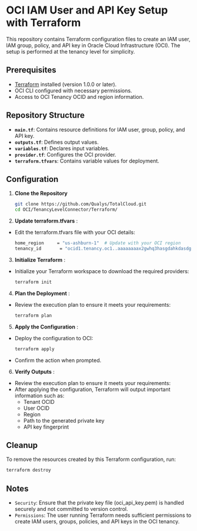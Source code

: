 # OCI IAM User and API Key Setup with Terraform

This repository contains Terraform configuration files to create an IAM user, IAM group, policy, and API key in Oracle Cloud Infrastructure (OCI). The setup is performed at the tenancy level for simplicity.

## Prerequisites

- [Terraform](https://www.terraform.io/downloads) installed (version 1.0.0 or later).
- OCI CLI configured with necessary permissions.
- Access to OCI Tenancy OCID and region information.

## Repository Structure

- **`main.tf`**: Contains resource definitions for IAM user, group, policy, and API key.
- **`outputs.tf`**: Defines output values.
- **`variables.tf`**: Declares input variables.
- **`provider.tf`**: Configures the OCI provider.
- **`terraform.tfvars`**: Contains variable values for deployment.

## Configuration

1. **Clone the Repository**
   ```bash
   git clone https://github.com/Qualys/TotalCloud.git
   cd OCI/TenancyLevelConnector/Terraform/

2. **Update terraform.tfvars** :
- Edit the terraform.tfvars file with your OCI details:
   ```bash
   home_region     = "us-ashburn-1"  # Update with your OCI region
   tenancy_id       = "ocid1.tenancy.oc1..aaaaaaaax2gwhq3hasgdahkdasdgasdar6kx......"  # Update with your Tenancy OCID

3. **Initialize Terraform** :
- Initialize your Terraform workspace to download the required providers:
   ```bash
   terraform init

4. **Plan the Deployment** :
- Review the execution plan to ensure it meets your requirements:
   ```bash
   terraform plan

5. **Apply the Configuration** :
- Deploy the configuration to OCI:
   ```bash
   terraform apply 
- Confirm the action when prompted.

6. **Verify Outputs** :
- Review the execution plan to ensure it meets your requirements:
- After applying the configuration, Terraform will output important information such as:
  - Tenant OCID
  - User OCID
  - Region
  - Path to the generated private key
  - API key fingerprint
 
## Cleanup
To remove the resources created by this Terraform configuration, run:
   ```bash
   terraform destroy 
```
## Notes
- `Security`: Ensure that the private key file (oci_api_key.pem) is handled securely and not committed to version control.
- `Permissions`: The user running Terraform needs sufficient permissions to create IAM users, groups, policies, and API keys in the OCI tenancy.

